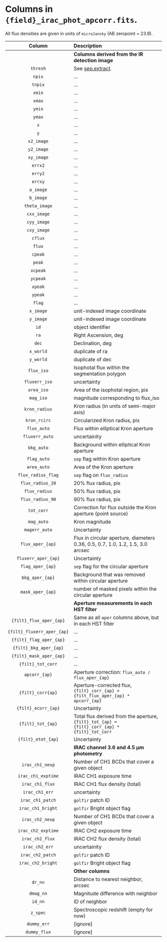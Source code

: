 Columns in ``{field}_irac_phot_apcorr.fits``.
=============================================

All flux densities are given in units of ``microJansky`` (AB zeropoint = 23.9).

|                     Column     |                                                                                          Description |
|     :--------------------:     |                                                         :------------------------------------------- |
|                                | **Columns derived from the IR detection image**                                              |
|                     ``thresh`` |                        See [sep.extract](https://sep.readthedocs.io/en/v1.0.x/api/sep.extract.html). |
|                       ``npix`` |                                                                                                  ... |
|                      ``tnpix`` |                                                                                                  ... |
|                       ``xmin`` |                                                                                                  ... |
|                       ``xmax`` |                                                                                                  ... |
|                       ``ymin`` |                                                                                                  ... |
|                       ``ymax`` |                                                                                                  ... |
|                          ``x`` |                                                                                                  ... |
|                          ``y`` |                                                                                                  ... |
|                   ``x2_image`` |                                                                                                  ... |
|                   ``y2_image`` |                                                                                                  ... |
|                   ``xy_image`` |                                                                                                  ... |
|                      ``errx2`` |                                                                                                  ... |
|                      ``erry2`` |                                                                                                  ... |
|                      ``errxy`` |                                                                                                  ... |
|                    ``a_image`` |                                                                                                  ... |
|                    ``b_image`` |                                                                                                  ... |
|                ``theta_image`` |                                                                                                  ... |
|                  ``cxx_image`` |                                                                                                  ... |
|                  ``cyy_image`` |                                                                                                  ... |
|                  ``cxy_image`` |                                                                                                  ... |
|                      ``cflux`` |                                                                                                  ... |
|                       ``flux`` |                                                                                                  ... |
|                      ``cpeak`` |                                                                                                  ... |
|                       ``peak`` |                                                                                                  ... |
|                     ``xcpeak`` |                                                                                                  ... |
|                     ``ycpeak`` |                                                                                                  ... |
|                      ``xpeak`` |                                                                                                  ... |
|                      ``ypeak`` |                                                                                                  ... |
|                       ``flag`` |                                                                                                  ... |
|                    ``x_image`` |                                                                        unit-indexed image coordinate |
|                    ``y_image`` |                                                                        unit-indexed image coordinate |
|                         ``id`` |                                                                                    object identifier |
|                         ``ra`` |                                                                                 Right Ascension, deg |
|                        ``dec`` |                                                                                     Declination, deg |
|                    ``x_world`` |                                                                                      duplicate of ra |
|                    ``y_world`` |                                                                                     duplicate of dec |
|                   ``flux_iso`` |                                                       Isophotal flux within the segmentation polygon |
|                ``fluxerr_iso`` |                                                                                          uncertainty |
|                   ``area_iso`` |                                                                    Area of the isophotal region, pix |
|                    ``mag_iso`` |                                                                  magnitude corresponding to flux_iso |
|                ``kron_radius`` |                                                            Kron radius (in units of semi-major axis) |
|                 ``kron_rcirc`` |                                                                        Circularized Kron radius, pix |
|                  ``flux_auto`` |                                                                 Flux within elliptical Kron aperture |
|               ``fluxerr_auto`` |                                                                                         uncertainity |
|                   ``bkg_auto`` |                                                           Background within elliptical Kron aperture |
|                  ``flag_auto`` |                                                                      `sep` flag within Kron aperture |
|                  ``area_auto`` |                                                                            Area of the Kron aperture |
|           ``flux_radius_flag`` |                                                                      ``sep`` flag on ``flux_radius`` |
|             ``flux_radius_20`` |                                                                                 20% flux radius, pix |
|                ``flux_radius`` |                                                                                 50% flux radius, pix |
|             ``flux_radius_90`` |                                                                                 90% flux radius, pix |
|                   ``tot_corr`` |                                         Correction for flux outside the Kron aperture (point source) |
|                   ``mag_auto`` |                                                                                       Kron magnitude |
|                ``magerr_auto`` |                                                                                          Uncertainty |
|             ``flux_aper_{ap}`` |                       Flux in circular aperture, diameters 0.36, 0.5, 0.7, 1.0, 1.2, 1.5, 3.0 arcsec |
|          ``fluxerr_aper_{ap}`` |                                                                                          Uncertainty |
|             ``flag_aper_{ap}`` |                                                               ``sep`` flag for the circular aperture |
|              ``bkg_aper_{ap}`` |                                                 Background that was removed within circular aperture |
|             ``mask_aper_{ap}`` |                                                 number of masked pixels within the circular aperture |
|                                | **Aperture measurements in each HST filter**                                                         |
|      ``{filt}_flux_aper_{ap}`` |                                           Same as all ``aper`` columns above, but in each HST filter |
|   ``{filt}_fluxerr_aper_{ap}`` |                                                                                                  ... |
|      ``{filt}_flag_aper_{ap}`` |                                                                                                  ... |
|       ``{filt}_bkg_aper_{ap}`` |                                                                                                  ... |
|      ``{filt}_mask_aper_{ap}`` |                                                                                                  ... |
|            ``{filt}_tot_corr`` |                                                                                                  ... |
|                ``apcorr_{ap}`` |                                                  Aperture correction: ``flux_auto / flux_aper_{ap}`` |
|            ``{filt}_corr{ap}`` |                   Aperture-corrected flux, ``{filt}_corr_{ap} = {filt_flux_aper_{ap} * apcorr_{ap}`` |
|          ``{filt}_ecorr_{ap}`` |                                                                                          Uncertainty |
|            ``{filt}_tot_{ap}`` |       Total flux derived from the aperture, ``{filt}_tot_{ap} = {filt}_corr_{ap} * {filt}_tot_corr`` |
|           ``{filt}_etot_{ap}`` |                                                                                          Uncertainty |
|                                | **IRAC channel 3.6 and 4.5 µm photometry**                                                           |
|              ``irac_ch1_nexp`` |                                                         Number of CH1 BCDs that cover a given object |
|           ``irac_ch1_exptime`` |                                                                               IRAC CH1 exposure time |
|              ``irac_ch1_flux`` |                                                                        IRAC CH1 flux density (total) |
|               ``irac_ch1_err`` |                                                                                          uncertainty |
|             ``irac_ch1_patch`` |                                                                                  ``golfir`` patch ID |
|            ``irac_ch1_bright`` |                                                                        ``golfir`` Bright object flag |
|              ``irac_ch2_nexp`` |                                                         Number of CH1 BCDs that cover a given object |
|           ``irac_ch2_exptime`` |                                                                               IRAC CH2 exposure time |
|              ``irac_ch2_flux`` |                                                                        IRAC CH2 flux density (total) |
|               ``irac_ch2_err`` |                                                                                         uncertainity |
|             ``irac_ch2_patch`` |                                                                                  ``golfir`` patch ID |
|            ``irac_ch2_bright`` |                                                                        ``golfir`` Bright object flag |
|                                | **Other columns**                                                                                |
|                      ``dr_nn`` |                                                                 Distance to nearest neighbor, arcsec |
|                    ``dmag_nn`` |                                                                   Magnitude difference with neighbor |
|                      ``id_nn`` |                                                                                       ID of neighbor |
|                     ``z_spec`` |                                                               Spectroscopic redshift (empty for now) |
|                  ``dummy_err`` |                                                                                             [ignore] |
|                 ``dummy_flux`` |                                                                                             [ignore] |
